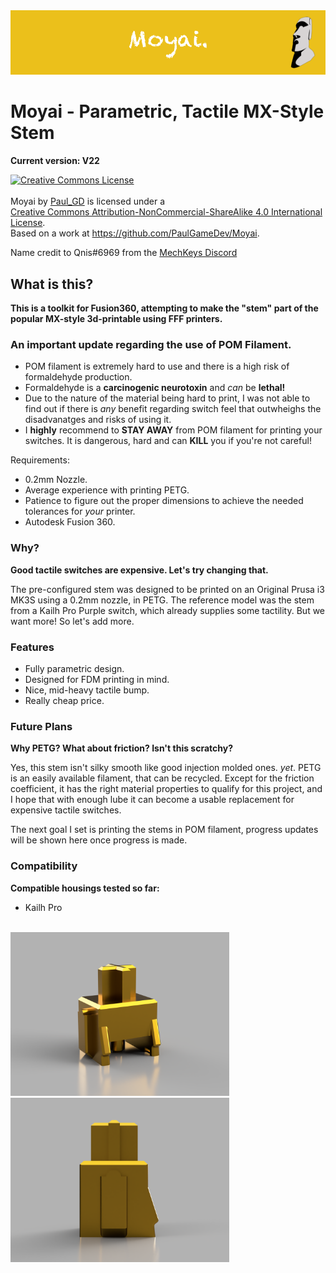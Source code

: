 <img src="images/banner.png">

# Moyai - Parametric, Tactile MX-Style Stem
**Current version: V22**

<a rel="license" href="http://creativecommons.org/licenses/by-nc-sa/4.0/"><img alt="Creative Commons License" style="border-width:0" src="https://i.creativecommons.org/l/by-nc-sa/4.0/88x31.png" /></a><br /><br><span xmlns:dct="http://purl.org/dc/terms/" property="dct:title">Moyai</span> by <a xmlns:cc="http://creativecommons.org/ns#" href="https://github.com/PaulGameDev" property="cc:attributionName" rel="cc:attributionURL">Paul_GD</a> is licensed under a <br><a rel="license" href="http://creativecommons.org/licenses/by-nc-sa/4.0/">Creative Commons Attribution-NonCommercial-ShareAlike 4.0 International License</a>.<br />Based on a work at <a xmlns:dct="http://purl.org/dc/terms/" href="https://github.com/PaulGameDev/Moyai" rel="dct:source">https://github.com/PaulGameDev/Moyai</a>.

Name credit to Qnis#6969 from the [MechKeys Discord](https://discord.com/invite/mechkeys)

## What is this?
**This is a toolkit for Fusion360, attempting to make the "stem" part of the popular MX-style 3d-printable using FFF printers.**

### An important update regarding the use of POM Filament.
- POM filament is extremely hard to use and there is a high risk of formaldehyde production.
- Formaldehyde is a **carcinogenic neurotoxin** and *can* be **__lethal!__**
- Due to the nature of the material being hard to print, I was not able to find out if there is *any* benefit regarding switch feel that outwheighs the disadvanatges and risks of using it.
- I **highly** recommend to **STAY AWAY** from POM filament for printing your switches. It is dangerous, hard and can **KILL** you if you're not careful!

Requirements: 
- 0.2mm Nozzle.
- Average experience with printing PETG.
- Patience to figure out the proper dimensions to achieve the needed tolerances for *your* printer.
- Autodesk Fusion 360.

### Why?
**Good tactile switches are expensive. Let's try changing that.**

The pre-configured stem was designed to be printed on an Original Prusa i3 MK3S using a 0.2mm nozzle, in PETG. The reference model was the stem from a Kailh Pro Purple switch, which already supplies some tactility. But we want more! So let's add more.

### Features
- Fully parametric design.
- Designed for FDM printing in mind.
- Nice, mid-heavy tactile bump.
- Really cheap price.

### Future Plans
**Why PETG? What about friction? Isn't this scratchy?**

Yes, this stem isn't silky smooth like good injection molded ones. *yet*.
PETG is an easily available filament, that can be recycled. Except for the friction coefficient, it has the right material properties to qualify for this project, and I hope that with enough lube it can become a usable replacement for expensive tactile switches.

The next goal I set is printing the stems in POM filament, progress updates will be shown here once progress is made.

### Compatibility
**Compatible housings tested so far:**
- Kailh Pro

<br><img src="images/render2.png" width="350px">
<img src="images/side1.png" width="350px">
